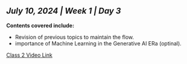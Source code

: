 ## _July 10, 2024 | Week 1 | Day 3_

**Contents covered include:**

- Revision of previous topics to maintain the flow.
- importance of Machine Learning in the Generative AI ERa (optinal).

[Class 2 Video Link](https://www.facebook.com/iCodeguru/videos/380675287961626)
